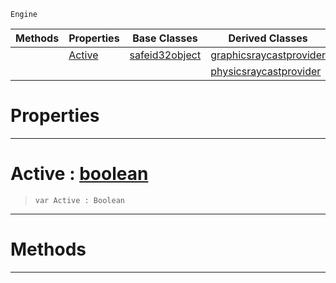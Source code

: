  `Engine`

|Methods|Properties|Base Classes|Derived Classes|
|---|---|---|---|
| |[ Active](https://github.com/ZilchEngine/ZilchDocs/blob/master/code_reference/class_reference/raycastprovider.markdown#active-zilch-engine-docum)|[safeid32object](https://github.com/ZilchEngine/ZilchDocs/blob/master/code_reference/class_reference/safeid32object.markdown)|[graphicsraycastprovider](https://github.com/ZilchEngine/ZilchDocs/blob/master/code_reference/class_reference/graphicsraycastprovider.markdown)|
| | | |[physicsraycastprovider](https://github.com/ZilchEngine/ZilchDocs/blob/master/code_reference/class_reference/physicsraycastprovider.markdown)|


 #  Properties


---  
 #  Active : [boolean](https://github.com/ZilchEngine/ZilchDocs/blob/master/code_reference/nada_base_types/boolean.markdown)

> 
> ``` lang=cpp, name=Nada
> var Active : Boolean


---  
 #  Methods


---  
 

 